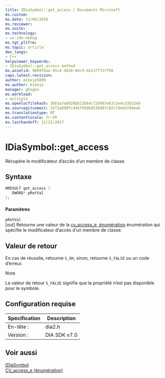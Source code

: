 ```yaml
---
title: IDiaSymbol::get_access | Documents Microsoft
ms.custom: 
ms.date: 11/04/2016
ms.reviewer: 
ms.suite: 
ms.technology:
- vs-ide-debug
ms.tgt_pltfrm: 
ms.topic: article
dev_langs:
- C++
helpviewer_keywords:
- IDiaSymbol::get_access method
ms.assetid: 908976ae-95c4-4020-89c9-de137f727f98
caps.latest.revision: 
author: mikejo5000
ms.author: mikejo
manager: ghogen
ms.workload:
- multiple
ms.openlocfilehash: 36b3a7eb828bb23b64c728497e63c3e4c53b32e8
ms.sourcegitcommit: 32f1a690fc445f9586d53698fc82c7debd784eeb
ms.translationtype: MT
ms.contentlocale: fr-FR
ms.lasthandoff: 12/22/2017
---
```

# <a name="idiasymbolgetaccess"></a>IDiaSymbol::get_access
Récupère le modificateur d’accès d’un membre de classe.  
  
## <a name="syntax"></a>Syntaxe  
  
```C++  
HRESULT get_access (   
   DWORD* pRetVal  
);  
```  
  
#### <a name="parameters"></a>Paramètres  
 `pRetVal`  
 [out] Retourne une valeur de la [cv_access_e, énumération](../../debugger/debug-interface-access/cv-access-e.md) énumération qui spécifie le modificateur d’accès d’un membre de classe.  
  
## <a name="return-value"></a>Valeur de retour  
 En cas de réussite, retourne `S_OK`; sinon, retourne `S_FALSE` ou un code d’erreur.  
  
> [!NOTE]
>  La valeur de retour `S_FALSE` signifie que la propriété n’est pas disponible pour le symbole.  
  
## <a name="requirements"></a>Configuration requise  
  
|Spécification|Description|  
|-----------------|-----------------|  
|En-tête :|dia2.h|  
|Version :|DIA SDK v7.0|  
  
## <a name="see-also"></a>Voir aussi  
 [IDiaSymbol](../../debugger/debug-interface-access/idiasymbol.md)   
 [CV_access_e (énumération)](../../debugger/debug-interface-access/cv-access-e.md)